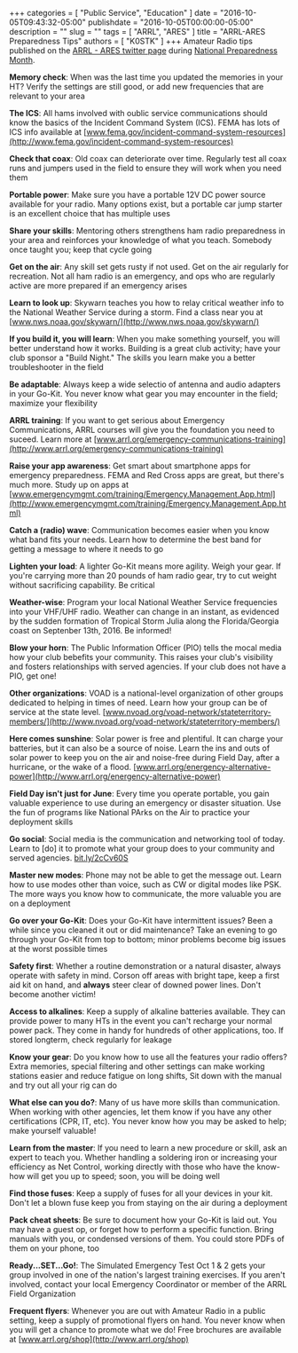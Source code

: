 +++
categories = [ "Public Service", "Education" ]
date = "2016-10-05T09:43:32-05:00"
publishdate = "2016-10-05T00:00:00-05:00"
description = ""
slug = ""
tags = [ "ARRL", "ARES" ]
title = "ARRL-ARES Preparedness Tips"
authors = [ "K0STK" ]
+++
Amateur Radio tips published on the
[ARRL - ARES twitter page](https://x.com/arrl_ares) during [National Preparedness
Month](https://duckduckgo.com/?q=national+preparedness+month&t=ffnt&ia=about).
<!--more-->
**Memory check**: When was the last time you updated the memories in
your HT? Verify the settings are still good, or add new frequencies that
are relevant to your area

**The ICS**: All hams involved with oublic service
communications should know the basics of the Incident
Command System (ICS). FEMA has lots of ICS info available at
[www.fema.gov/incident-command-system-resources](http://www.fema.gov/incident-command-system-resources)

**Check that coax**: Old coax can deteriorate over time. Regularly
test all coax runs and jumpers used in the field to ensure they will
work when you need them

**Portable power**: Make sure you have a portable 12V DC power
source available for your radio. Many options exist, but a portable car
jump starter is an excellent choice that has multiple uses

**Share your skills**: Mentoring others strengthens ham radio
preparedness in your area and reinforces your knowledge of what you
teach. Somebody once taught you; keep that cycle going

**Get on the air**: Any skill set gets rusty if not used. Get on the
air regularly for recreation. Not all ham radio is an emergency, and ops
who are regularly active are more prepared if an emergency arises

**Learn to look up**: Skywarn teaches you how to relay critical
weather info to the National Weather Service during a storm. Find a
class near you at
[www.nws.noaa.gov/skywarn/](http://www.nws.noaa.gov/skywarn/)

**If you build it, you will learn**: When you make something
yourself, you will better understand how it works. Building is a great
club activity; have your club sponsor a "Build Night." The skills you
learn make you a better troubleshooter in the field

**Be adaptable**: Always keep a wide selectio of antenna and audio
adapters in your Go-Kit. You never know what gear you may encounter in
the field; maximize your flexibility

**ARRL training**: If you want to get serious about Emergency
Communications, ARRL courses will give you the foundation you need to
suceed. Learn more at
[www.arrl.org/emergency-communications-training](http://www.arrl.org/emergency-communications-training)

**Raise your app awareness**: Get smart about smartphone
apps for emergency preparedness. FEMA and Red Cross apps
are great, but there's much more. Study up on apps at
[www.emergencymgmt.com/training/Emergency.Management.App.html](http://www.emergencymgmt.com/training/Emergency.Management.App.html)

**Catch a (radio) wave**: Communication becomes easier when you
know what band fits your needs. Learn how to determine the best band for
getting a message to where it needs to go

**Lighten your load**: A lighter Go-Kit means more agility. Weigh
your gear. If you're carrying more than 20 pounds of ham radio gear, try
to cut weight without sacrificing capability. Be critical

**Weather-wise**: Program your local National Weather Service
frequencies into your VHF/UHF radio. Weather can change in an instant,
as evidenced by the sudden formation of Tropical Storm Julia along the
Florida/Georgia coast on Septenber 13th, 2016. Be informed!

**Blow your horn**: The Public Information Officer (PIO) tells the
mocal media how your club bebefits your community. This raises your
club's visibility and fosters relationships with served agencies. If
your club does not have a PIO, get one!

**Other organizations**: VOAD is a national-level
organization of other groups dedicated to helping in times of
need. Learn how your group can be of service at the state level.
[www.nvoad.org/voad-network/stateterritory-members/](http://www.nvoad.org/voad-network/stateterritory-members/)

**Here comes sunshine**: Solar power is free and plentiful. It
can charge your batteries, but it can also be a source of noise.
Learn the ins and outs of solar power to keep you on the air and
noise-free during Field Day, after a hurricane, or the wake of a flood.
[www.arrl.org/energency-alternative-power](http://www.arrl.org/energency-alternative-power)

**Field Day isn't just for June**: Every time you operate portable,
you gain valuable experience to use during an emergency or disaster
situation. Use the fun of programs like National PArks on the Air to
practice your deployment skills

**Go social**: Social media is the communication and networking
tool of today. Learn to [do] it to promote what your group does to your
community and served agencies. [bit.ly/2cCv60S](http://bit.ly/2cCv60S)

**Master new modes**: Phone may not be able to get the message out.
Learn how to use modes other than voice, such as CW or digital modes
like PSK. The more ways you know how to communicate, the more valuable
you are on a deployment

**Go over your Go-Kit**: Does your Go-Kit have intermittent issues?
Been a while since you cleaned it out or did maintenance? Take an
evening to go through your Go-Kit from top to bottom; minor problems
become big issues at the worst possible times

**Safety first**: Whether a routine demonstration or a natural disaster,
always operate with safety in mind. Corson off areas with bright tape, keep a
first aid kit on hand, and **always** steer clear of downed power lines. Don't
become another victim!

**Access to alkalines**: Keep a supply of alkaline batteries available.
They can provide power to many HTs in the event you can't recharge your normal
power pack. They come in handy for hundreds of other applications, too. If
stored longterm, check regularly for leakage

**Know your gear**: Do you know how to use all the features your radio
offers? Extra memories, special filtering and other settings can make working
stations easier and reduce fatigue on long shifts, Sit down with the manual
and try out all your rig can do

**What else can you do?**: Many of us have more skills than
communication. When working with other agencies, let them know if you have any
other certifications (CPR, IT, etc). You never know how you may be asked to
help; make yourself valuable!

**Learn from the master**: If you need to learn a new procedure or skill,
ask an expert to teach you. Whether handling a soldering iron or increasing
your efficiency as Net Control, working directly with those who have the
know-how will get you up to speed; soon, you will be doing well

**Find those fuses**: Keep a supply of fuses for all your devices in your
kit. Don't let a blown fuse keep you from staying on the air during a
deployment

**Pack cheat sheets**: Be sure to document how your Go-Kit is laid out.
You may have a guest op, or forget how to perform a specific function. Bring
manuals with you, or condensed versions of them. You could store PDFs of them
on your phone, too

**Ready...SET...Go!**: The Simulated Emergency Test Oct 1 & 2 gets your
group involved in one of the nation's largest training exercises. If you
aren't involved, contact your local Emergency Coordinator or member of the
ARRL Field Organization

**Frequent flyers**: Whenever you are out with Amateur Radio in a public
setting, keep a supply of promotional flyers on hand. You never know when you
will get a chance to promote what we do! Free brochures are available at
[www.arrl.org/shop](http://www.arrl.org/shop)

